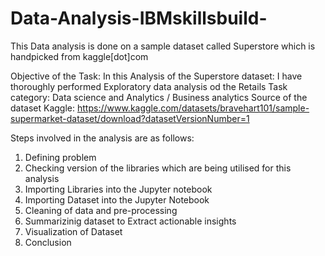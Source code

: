 # Data-Analysis-IBMskillsbuild-
This Data analysis is done on a sample dataset called Superstore which is handpicked from kaggle[dot]com



Objective of the Task: 
In this Analysis of the Superstore dataset:
I have thoroughly performed Exploratory data analysis od the Retails
Task category: Data science and Analytics / Business analytics 
Source of the dataset Kaggle: https://www.kaggle.com/datasets/bravehart101/sample-supermarket-dataset/download?datasetVersionNumber=1





Steps involved in the analysis are as follows:


1. Defining problem
2. Checking version of the libraries which are being utilised for this analysis
3. Importing Libraries into the Jupyter notebook
4. Importing Dataset into the Jupyter Notebook
5. Cleaning of data and pre-processing
6. Summarizinig dataset to Extract actionable insights
7. Visualization of Dataset
8. Conclusion
